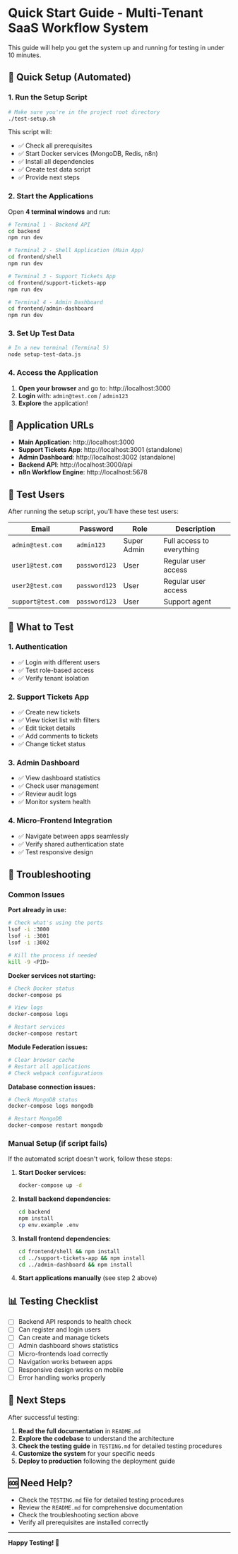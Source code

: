 # Quick Start Guide - Multi-Tenant SaaS Workflow System

This guide will help you get the system up and running for testing in under 10 minutes.

## 🚀 Quick Setup (Automated)

### 1. Run the Setup Script

```bash
# Make sure you're in the project root directory
./test-setup.sh
```

This script will:
- ✅ Check all prerequisites
- ✅ Start Docker services (MongoDB, Redis, n8n)
- ✅ Install all dependencies
- ✅ Create test data script
- ✅ Provide next steps

### 2. Start the Applications

Open **4 terminal windows** and run:

```bash
# Terminal 1 - Backend API
cd backend
npm run dev

# Terminal 2 - Shell Application (Main App)
cd frontend/shell
npm run dev

# Terminal 3 - Support Tickets App
cd frontend/support-tickets-app
npm run dev

# Terminal 4 - Admin Dashboard
cd frontend/admin-dashboard
npm run dev
```

### 3. Set Up Test Data

```bash
# In a new terminal (Terminal 5)
node setup-test-data.js
```

### 4. Access the Application

1. **Open your browser** and go to: http://localhost:3000
2. **Login** with: `admin@test.com` / `admin123`
3. **Explore** the application!

## 📱 Application URLs

- **Main Application**: http://localhost:3000
- **Support Tickets App**: http://localhost:3001 (standalone)
- **Admin Dashboard**: http://localhost:3002 (standalone)
- **Backend API**: http://localhost:3000/api
- **n8n Workflow Engine**: http://localhost:5678

## 👥 Test Users

After running the setup script, you'll have these test users:

| Email | Password | Role | Description |
|-------|----------|------|-------------|
| `admin@test.com` | `admin123` | Super Admin | Full access to everything |
| `user1@test.com` | `password123` | User | Regular user access |
| `user2@test.com` | `password123` | User | Regular user access |
| `support@test.com` | `password123` | User | Support agent |

## 🧪 What to Test

### 1. Authentication
- ✅ Login with different users
- ✅ Test role-based access
- ✅ Verify tenant isolation

### 2. Support Tickets App
- ✅ Create new tickets
- ✅ View ticket list with filters
- ✅ Edit ticket details
- ✅ Add comments to tickets
- ✅ Change ticket status

### 3. Admin Dashboard
- ✅ View dashboard statistics
- ✅ Check user management
- ✅ Review audit logs
- ✅ Monitor system health

### 4. Micro-Frontend Integration
- ✅ Navigate between apps seamlessly
- ✅ Verify shared authentication state
- ✅ Test responsive design

## 🔧 Troubleshooting

### Common Issues

**Port already in use:**
```bash
# Check what's using the ports
lsof -i :3000
lsof -i :3001
lsof -i :3002

# Kill the process if needed
kill -9 <PID>
```

**Docker services not starting:**
```bash
# Check Docker status
docker-compose ps

# View logs
docker-compose logs

# Restart services
docker-compose restart
```

**Module Federation issues:**
```bash
# Clear browser cache
# Restart all applications
# Check webpack configurations
```

**Database connection issues:**
```bash
# Check MongoDB status
docker-compose logs mongodb

# Restart MongoDB
docker-compose restart mongodb
```

### Manual Setup (if script fails)

If the automated script doesn't work, follow these steps:

1. **Start Docker services:**
   ```bash
   docker-compose up -d
   ```

2. **Install backend dependencies:**
   ```bash
   cd backend
   npm install
   cp env.example .env
   ```

3. **Install frontend dependencies:**
   ```bash
   cd frontend/shell && npm install
   cd ../support-tickets-app && npm install
   cd ../admin-dashboard && npm install
   ```

4. **Start applications manually** (see step 2 above)

## 📊 Testing Checklist

- [ ] Backend API responds to health check
- [ ] Can register and login users
- [ ] Can create and manage tickets
- [ ] Admin dashboard shows statistics
- [ ] Micro-frontends load correctly
- [ ] Navigation works between apps
- [ ] Responsive design works on mobile
- [ ] Error handling works properly

## 🎯 Next Steps

After successful testing:

1. **Read the full documentation** in `README.md`
2. **Explore the codebase** to understand the architecture
3. **Check the testing guide** in `TESTING.md` for detailed testing procedures
4. **Customize the system** for your specific needs
5. **Deploy to production** following the deployment guide

## 🆘 Need Help?

- Check the `TESTING.md` file for detailed testing procedures
- Review the `README.md` for comprehensive documentation
- Check the troubleshooting section above
- Verify all prerequisites are installed correctly

---

**Happy Testing! 🎉** 